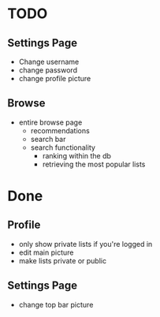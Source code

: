 # TODO

## Settings Page
- Change username
- change password
- change profile picture


## Browse
- entire browse page
    - recommendations
    - search bar
    - search functionality
        - ranking within the db
        - retrieving the most popular lists



# Done

## Profile
- only show private lists if you're logged in
- edit main picture
- make lists private or public

## Settings Page
- change top bar picture